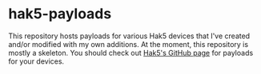 # hak5-payloads

This repository hosts payloads for various Hak5 devices that I've created and/or
modified with my own additions. At the moment, this repository is mostly a
skeleton. You should check out [Hak5's GitHub page](https://github.com/hak5)
for payloads for your devices.
